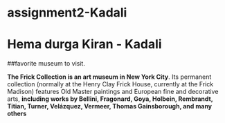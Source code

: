 # assignment2-Kadali
# Hema durga Kiran - Kadali

##favorite museum to visit.

**The Frick Collection is an art museum in New York City**. Its permanent collection (normally at the Henry Clay Frick House, currently at the Frick Madison) features Old Master paintings and European fine and decorative arts, **including works by Bellini, Fragonard, Goya, Holbein, Rembrandt, Titian, Turner, Velázquez, Vermeer, Thomas Gainsborough, and many others**